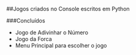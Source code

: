 ##Jogos criados no Console escritos em Python

###Concluídos

- Jogo de Adivinhar o Número
- Jogo da Forca
- Menu Principal para escolher o jogo
